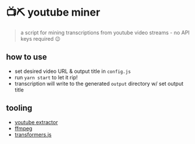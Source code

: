 # 📺⛏ youtube miner

> a script for mining transcriptions from youtube video streams - no API keys required 😉

## how to use

- set desired video URL & output title in `config.js`
- run `yarn start` to let it rip!
- transcription will write to the generated `output` directory w/ set output title

## tooling

- [youtube extractor](https://youtube-ext.js.org)
- [ffmpeg](https://ffmpeg.org/documentation.html)
- [transformers.js](https://huggingface.co/docs/transformers.js/index)
